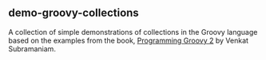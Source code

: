 ## demo-groovy-collections
A collection of simple demonstrations of collections in the Groovy language based on the examples from the book, [Programming Groovy 2](https://pragprog.com/book/vslg2/programming-groovy-2) by Venkat Subramaniam.